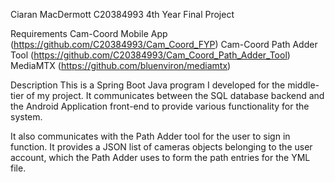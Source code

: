 Ciaran MacDermott
C20384993
4th Year Final Project

Requirements
Cam-Coord Mobile App 		(https://github.com/C20384993/Cam_Coord_FYP)
Cam-Coord Path Adder Tool	(https://github.com/C20384993/Cam_Coord_Path_Adder_Tool)
MediaMTX			 		(https://github.com/bluenviron/mediamtx)

Description
This is a Spring Boot Java program I developed for the middle-tier of my project. It communicates between the SQL database backend and the 
Android Application front-end to provide various functionality for the system.

It also communicates with the Path Adder tool for the user to sign in function. It provides a JSON list of cameras objects belonging to the
user account, which the Path Adder uses to form the path entries for the YML file.